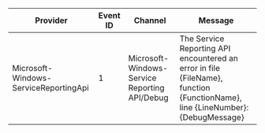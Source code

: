 Provider                               |  Event ID  |  Channel                                        |  Message
---------------------------------------|------------|-------------------------------------------------|-------------------------------------------------------------------------------------------------------------------------------
Microsoft-Windows-ServiceReportingApi  |  1         |  Microsoft-Windows-Service Reporting API/Debug  |  The Service Reporting API encountered an error in file {FileName}, function {FunctionName}, line {LineNumber}: {DebugMessage}